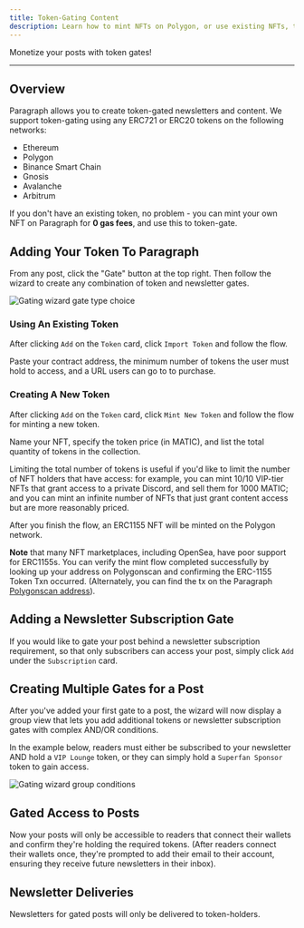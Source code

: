 ```yaml
---
title: Token-Gating Content
description: Learn how to mint NFTs on Polygon, or use existing NFTs, to gate content.
---
```


Monetize your posts with token gates!

---

## Overview

Paragraph allows you to create token-gated newsletters and content. We support token-gating using any ERC721 or ERC20 tokens on the following networks:

- Ethereum
- Polygon
- Binance Smart Chain
- Gnosis
- Avalanche
- Arbitrum

If you don't have an existing token, no problem - you can mint your own NFT on Paragraph for **0 gas fees**, and use this to token-gate.

## Adding Your Token To Paragraph

From any post, click the "Gate" button at the top right. Then follow the wizard to create any combination of token and newsletter gates.

![Gating wizard gate type choice](/img/gating/gating_wizard_gate_types.png)

### Using An Existing Token

After clicking `Add` on the `Token` card, click `Import Token` and follow the flow.

Paste your contract address, the minimum number of tokens the user must hold to access, and a URL users can go to to purchase.

### Creating A New Token

After clicking `Add` on the `Token` card, click `Mint New Token` and follow the flow for minting a new token.

Name your NFT, specify the token price (in MATIC), and list the total quantity of tokens in the collection.

Limiting the total number of tokens is useful if you'd like to limit the number of NFT holders that have access: for example, you can mint 10/10 VIP-tier NFTs that grant access to a private Discord, and sell them for 1000 MATIC; and you can mint an infinite number of NFTs that just grant content access but are more reasonably priced.

After you finish the flow, an ERC1155 NFT will be minted on the Polygon network.

**Note** that many NFT marketplaces, including OpenSea, have poor support for ERC1155s. You can verify the mint flow completed successfully by looking up your address on Polygonscan and confirming the ERC-1155 Token Txn occurred. (Alternately, you can find the tx on the Paragraph [Polygonscan address](https://polygonscan.com/address/0xc9ddb5E37165827BBBFf15b582E232C06862C4E8)).

## Adding a Newsletter Subscription Gate

If you would like to gate your post behind a newsletter subscription requirement, so that only subscribers can access your post, simply click `Add` under the `Subscription` card.

## Creating Multiple Gates for a Post

After you've added your first gate to a post, the wizard will now display a group view that lets you add additional tokens or newsletter subscription gates with complex AND/OR conditions.

In the example below, readers must either be subscribed to your newsletter AND hold a `VIP Lounge` token, or they can simply hold a `Superfan Sponsor` token to gain access.

![Gating wizard group conditions](/img/gating/gating_wizard_group_conditions.png)

## Gated Access to Posts

Now your posts will only be accessible to readers that connect their wallets and confirm they're holding the required tokens. (After readers connect their wallets once, they're prompted to add their email to their account, ensuring they receive future newsletters in their inbox).

## Newsletter Deliveries

Newsletters for gated posts will only be delivered to token-holders.
